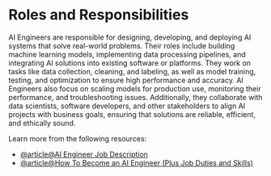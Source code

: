 # Roles and Responsibilities

AI Engineers are responsible for designing, developing, and deploying AI systems that solve real-world problems. Their roles include building machine learning models, implementing data processing pipelines, and integrating AI solutions into existing software or platforms. They work on tasks like data collection, cleaning, and labeling, as well as model training, testing, and optimization to ensure high performance and accuracy. AI Engineers also focus on scaling models for production use, monitoring their performance, and troubleshooting issues. Additionally, they collaborate with data scientists, software developers, and other stakeholders to align AI projects with business goals, ensuring that solutions are reliable, efficient, and ethically sound.

Learn more from the following resources:

- [@article@AI Engineer Job Description](https://resources.workable.com/ai-engineer-job-description)
- [@article@How To Become an AI Engineer (Plus Job Duties and Skills)](https://www.indeed.com/career-advice/finding-a-job/ai-engineer)